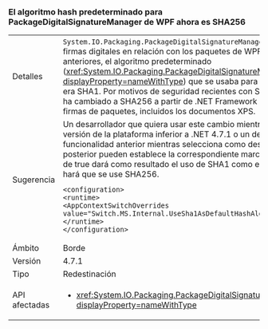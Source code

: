 ### <a name="the-default-hash-algorithm-for-wpf-packagedigitalsignaturemanager-is-now-sha256"></a>El algoritmo hash predeterminado para PackageDigitalSignatureManager de WPF ahora es SHA256

|   |   |
|---|---|
|Detalles|<code>System.IO.Packaging.PackageDigitalSignatureManager</code> proporciona funcionalidad para las firmas digitales en relación con los paquetes de WPF.  En .NET Framework 4.7 y versiones anteriores, el algoritmo predeterminado (<xref:System.IO.Packaging.PackageDigitalSignatureManager.DefaultHashAlgorithm?displayProperty=nameWithType>) que se usaba para firmar los elementos de un paquete era SHA1.  Por motivos de seguridad recientes con SHA1, este valor predeterminado se ha cambiado a SHA256 a partir de .NET Framework 4.7.1.  Este cambio afecta a todas las firmas de paquetes, incluidos los documentos XPS.|
|Sugerencia|Un desarrollador que quiera usar este cambio mientras selecciona como destino una versión de la plataforma inferior a .NET 4.7.1 o un desarrollador que requiera la funcionalidad anterior mientras selecciona como destino .NET 4.7.1 o una versión posterior pueden establece la correspondiente marca de AppContext siguiente.  Un valor de true dará como resultado el uso de SHA1 como el algoritmo predeterminado; false hará que se use SHA256.<pre><code class="language-xml">&lt;configuration&gt;&#13;&#10;&lt;runtime&gt;&#13;&#10;&lt;AppContextSwitchOverrides value=&quot;Switch.MS.Internal.UseSha1AsDefaultHashAlgorithmForDigitalSignatures=true&quot;/&gt;&#13;&#10;&lt;/runtime&gt;&#13;&#10;&lt;/configuration&gt;&#13;&#10;</code></pre>|
|Ámbito|Borde|
|Versión|4.7.1|
|Tipo|Redestinación|
|API afectadas|<ul><li><xref:System.IO.Packaging.PackageDigitalSignatureManager.DefaultHashAlgorithm?displayProperty=nameWithType></li></ul>|

